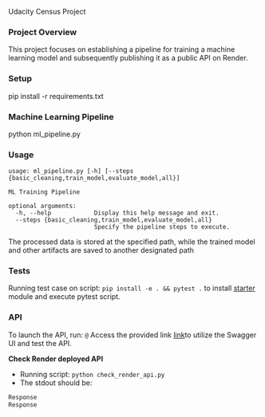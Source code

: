 Udacity Census Project

### Project Overview 
This project focuses on establishing a pipeline for training a machine learning model and 
subsequently publishing it as a public API on Render.

### Setup 
pip install -r requirements.txt

### Machine Learning Pipeline
python ml_pipeline.py

### Usage 
```
usage: ml_pipeline.py [-h] [--steps {basic_cleaning,train_model,evaluate_model,all}]

ML Training Pipeline

optional arguments:
  -h, --help            Display this help message and exit.
  --steps {basic_cleaning,train_model,evaluate_model,all}
                        Specify the pipeline steps to execute.
```

The processed data is stored at the specified path, while the trained model and 
other artifacts are saved to another designated path

### Tests 
 Running test case on script: `pip install -e . && pytest .` to install [starter](./starter/) module and execute pytest script.

 ### API
 To launch the API, run: 
 `@`
 Access the provided link [link](@)to utilize the Swagger UI and test the API.

 **Check Render deployed API**
- Running script: `python check_render_api.py`
- The stdout should be:
```bash
Response 
Response 
```